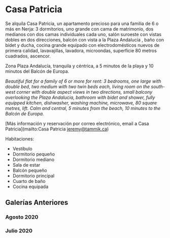 # Casa Patricia

<!-- [Castillano](#castillano) &ndash; [English](#english) -->

<a name="castillano"></a>Se alquila Casa Patricia, un apartamento precioso para una familia de 6 o más en Nerja: 3 dormitorios, uno grande con cama de matrimonio, dos medianos con dos camas individuales cada uno, salón suroeste con vistas dobles en dos direcciones, balcón con vista a la Plaza Andalucía , baño con bidet y ducha, cocina grande equipado con electrodomésticos nuevos de primera calidad, lavavajillas, lavadora, microondas, superficie 80 metros cuadrados, ascencor.

Zona Plaza Andalucía, tranquila y céntrica, a 5 minutos de la playa y 10 minutos del Balcón de Europa.

<!--
Precios entre Octubre y Marzo: Euro 300 por semana o 700 por mes
Prices from October to March: Euro 300 per week, 700 per month
-->

<i id="xlated">Beautiful flat for a family of 6 or more for rent:
3 bedrooms, one large with double bed, two medium with two twin beds each, living room on the south-west corner with double aspect views in two directions, small balcony overlooking the Plaza Andalucia, bathroom with bidet and shower, fully equipped kitchen, dishwasher, washing machine, microwave, 80 square metres, lift.
Calm and central, 5 minutes from the beach, 10 minutes to the Balcón de Europa.</i>

[Más información y reservación por correo electrónico, email a Casa Patricia](mailto:Casa Patricia <jeremy@tammik.ca>)

<!--Tel. +34-619-664-282,-->

Habitaciones:

- Vestíbulo
- Dormitorio pequeño
- Dormitorio mediano
- Sala de estar
- Balcón pequeño
- Dormitorio principal
- Cuarto de baño
- Cocina equipada

<div jtgallery="2021-06-11_cginmobiliaria,r1344_01_hall.jpg,r1344_02_master_bedroom.jpg,r1344_04_master_bedroom.jpg,r1344_05_master_bedroom.jpg,r1344_06_bathroom.jpg,r1344_07_bathroom.jpg,r1344_08_bathroom.jpg,r1344_09_bathroom.jpg,r1344_10_bathroom.jpg,r1344_11_small_bedroom.jpg,r1344_12_small_bedroom.jpg,r1344_13_small_bedroom.jpg,r1344_14_kitchen.jpg,r1344_15_kitchen.jpg,r1344_16_kitchen.jpg,r1344_17_kitchen.jpg,r1344_18_kitchen.jpg,r1344_19_kitchen.jpg,r1344_20_kitchen.jpg,r1344_21_kitchen.jpg,r1344_22_hall.jpg,r1344_23_hall.jpg,r1344_24_medium_bedroom.jpg,r1344_25_medium_bedroom.jpg,r1344_26_medium_bedroom.jpg,r1344_27_medium_bedroom.jpg,r1344_28_medium_bedroom.jpg,r1344_29_living.jpg,r1344_30_living.jpg,r1344_31_living.jpg,r1344_32_living.jpg,r1344_33_living.jpg,r1344_34_living.jpg,r1344_35_living.jpg,r1344_36_living.jpg,r1344_37_balcony.jpg,r1344_38_balcony.jpg,r1344_39_balcony.jpg,r1344_40_balcony.jpg,r1344_41_view.jpg,r1344_42_view.jpg,r1344_43_view.jpg">
</div>

<!-- 
<p style="font-size:60%">Copyright &#169; 2020 by <a href="https://github.com/casapatricia/casapatricia.github.io">Patricia Nerja</a></p>

https://casapatricia.github.io/photo/2020-08-12/thumb/cuarto_de_ban%CC%83o_ducha,https://github.com/casapatricia/casapatricia.github.io/blob/master/photo/2020-08-12/thumb/cuarto_de_ba%C3%B1o_ducha.jpg

http://127.0.0.1:4000/photo/2020-08-12/cuarto_de_ban%CC%83o_ducha.jpg

https://casapatricia.github.io/photo/2020-08-12/cuarto_de_ban%CC%83o_ducha.jpg

https://casapatricia.github.io/photo/2020-08-12/thumb/cuarto_de_ban%CC%83o_ducha.jpg

https://casapatricia.github.io/photo/2020-08-12/thumb/cuarto_de_ba%C3%B1o.jpg
https://github.com/casapatricia/casapatricia.github.io/blob/master/photo/2020-08-12/thumb/cuarto_de_ba%C3%B1o.jpg

https://github.com/casapatricia/casapatricia.github.io/blob/master/photo/2020-07-24/thumb/1_dormitorio_grande.jpg
https://casapatricia.github.io/photo/2020-07-24/thumb/1_dormitorio_grande.jpg
-->

<p></p>

## Galerías Anteriores

### Agosto 2020

<div jtgallery="2020-08-12,dormitorio_grande_matrimonio,dormitorio_grande_matrimonio_2,dormitorio_medio_dos_camas,dormitorio_medio_dos_camas_2,dormitorio_pequeno_dos_camas,salón,salón_2,vistas_plaza_andalucia,vistas_plaza_andalucia_2,balcón_y_vistas_plaza_andalucia,cocina,cocina_2,cocina_3,cuarto_de_baño,cuarto_de_baño_ducha">
</div>

<!--

### Fotografías

- [Dormitorio grande con cama matrimonio](photo/2020-08-12/dormitorio_grande_matrimonio.jpg)
- [Dormitorio grande con cama matrimonio 2](photo/2020-08-12/dormitorio_grande_matrimonio_2.jpg)
- [Dormitorio medio con dos camas](photo/2020-08-12/dormitorio_medio_dos_camas.jpg)
- [Dormitorio medio con dos camas 2](photo/2020-08-12/dormitorio_medio_dos_camas_2.jpg)
- [Dormitorio pequeño con dos camas](photo/2020-08-12/dormitorio_pequeno_dos_camas.jpg)
- [Salón](photo/2020-08-12/salón.jpg)
- [Salón 2](photo/2020-08-12/salón_2.jpg)
- [Vistas plaza Andalucía del salón](photo/2020-08-12/vistas_plaza_andalucia.jpg)
- [Vistas plaza Andalucía del salón 2](photo/2020-08-12/vistas_plaza_andalucia_2.jpg)
- [Balcón](photo/2020-08-12/balcón_y_vistas_plaza_andalucia.jpg)
- [Cocina](photo/2020-08-12/cocina.jpg)
- [Cocina 2](photo/2020-08-12/cocina_2.jpg)
- [Cocina 3](photo/2020-08-12/cocina_3.jpg)
- [Cuarto de baño](photo/2020-08-12/cuarto_de_baño.jpg)
- [Cuarto de baño y ducha](photo/2020-08-12/cuarto_de_baño_ducha.jpg)

-->

### Julio 2020

<div jtgallery="2020-07-24,1_dormitorio_grande,2_dormitorio_medio,3_dormitorio_pequeno,4_salon,5_cocina,6_cocina_2,7_bano,8_bano_2,9_pasillo,9a_pasillo_2">
</div>

<div jtgallery="2020-07-25,1_dormitorio_grande,2_dormitorio_medio,3_dormitorio_peq,4_salon,5_salon,6_salon,7_cocina">
</div>

